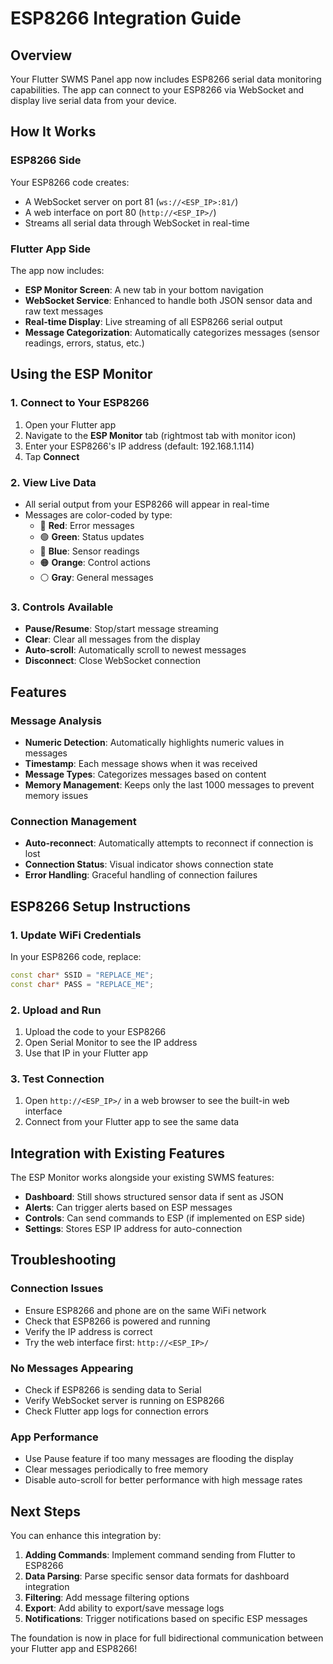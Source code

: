 # ESP8266 Integration Guide

## Overview
Your Flutter SWMS Panel app now includes ESP8266 serial data monitoring capabilities. The app can connect to your ESP8266 via WebSocket and display live serial data from your device.

## How It Works

### ESP8266 Side
Your ESP8266 code creates:
- A WebSocket server on port 81 (`ws://<ESP_IP>:81/`)
- A web interface on port 80 (`http://<ESP_IP>/`)
- Streams all serial data through WebSocket in real-time

### Flutter App Side
The app now includes:
- **ESP Monitor Screen**: A new tab in your bottom navigation
- **WebSocket Service**: Enhanced to handle both JSON sensor data and raw text messages
- **Real-time Display**: Live streaming of all ESP8266 serial output
- **Message Categorization**: Automatically categorizes messages (sensor readings, errors, status, etc.)

## Using the ESP Monitor

### 1. Connect to Your ESP8266
1. Open your Flutter app
2. Navigate to the **ESP Monitor** tab (rightmost tab with monitor icon)
3. Enter your ESP8266's IP address (default: 192.168.1.114)
4. Tap **Connect**

### 2. View Live Data
- All serial output from your ESP8266 will appear in real-time
- Messages are color-coded by type:
  - 🔴 **Red**: Error messages
  - 🟢 **Green**: Status updates
  - 🔵 **Blue**: Sensor readings
  - 🟠 **Orange**: Control actions
  - ⚪ **Gray**: General messages

### 3. Controls Available
- **Pause/Resume**: Stop/start message streaming
- **Clear**: Clear all messages from the display
- **Auto-scroll**: Automatically scroll to newest messages
- **Disconnect**: Close WebSocket connection

## Features

### Message Analysis
- **Numeric Detection**: Automatically highlights numeric values in messages
- **Timestamp**: Each message shows when it was received
- **Message Types**: Categorizes messages based on content
- **Memory Management**: Keeps only the last 1000 messages to prevent memory issues

### Connection Management
- **Auto-reconnect**: Automatically attempts to reconnect if connection is lost
- **Connection Status**: Visual indicator shows connection state
- **Error Handling**: Graceful handling of connection failures

## ESP8266 Setup Instructions

### 1. Update WiFi Credentials
In your ESP8266 code, replace:
```cpp
const char* SSID = "REPLACE_ME";
const char* PASS = "REPLACE_ME";
```

### 2. Upload and Run
1. Upload the code to your ESP8266
2. Open Serial Monitor to see the IP address
3. Use that IP in your Flutter app

### 3. Test Connection
1. Open `http://<ESP_IP>/` in a web browser to see the built-in web interface
2. Connect from your Flutter app to see the same data

## Integration with Existing Features

The ESP Monitor works alongside your existing SWMS features:
- **Dashboard**: Still shows structured sensor data if sent as JSON
- **Alerts**: Can trigger alerts based on ESP messages
- **Controls**: Can send commands to ESP (if implemented on ESP side)
- **Settings**: Stores ESP IP address for auto-connection

## Troubleshooting

### Connection Issues
- Ensure ESP8266 and phone are on the same WiFi network
- Check that ESP8266 is powered and running
- Verify the IP address is correct
- Try the web interface first: `http://<ESP_IP>/`

### No Messages Appearing
- Check if ESP8266 is sending data to Serial
- Verify WebSocket server is running on ESP8266
- Check Flutter app logs for connection errors

### App Performance
- Use Pause feature if too many messages are flooding the display
- Clear messages periodically to free memory
- Disable auto-scroll for better performance with high message rates

## Next Steps

You can enhance this integration by:
1. **Adding Commands**: Implement command sending from Flutter to ESP8266
2. **Data Parsing**: Parse specific sensor data formats for dashboard integration
3. **Filtering**: Add message filtering options
4. **Export**: Add ability to export/save message logs
5. **Notifications**: Trigger notifications based on specific ESP messages

The foundation is now in place for full bidirectional communication between your Flutter app and ESP8266!
